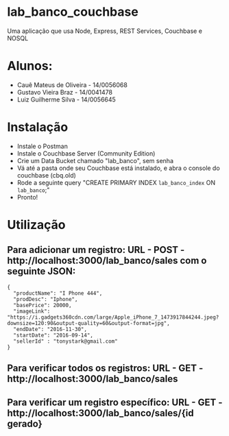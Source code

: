 # lab_banco_couchbase
Uma aplicação que usa Node, Express, REST Services, Couchbase e NOSQL

# Alunos:
* Cauê Mateus de Oliveira - 14/0056068
* Gustavo Vieira Braz - 14/0041478
* Luiz Guilherme Silva - 14/0056645

# Instalação
* Instale o Postman
* Instale o Couchbase Server (Community Edition)
* Crie um Data Bucket chamado "lab_banco", sem senha
* Vá até a pasta onde seu Couchbase está instalado, e abra o console do couchbase (cbq.old)
* Rode a seguinte query "CREATE PRIMARY INDEX `lab_banco_index` ON `lab_banco`;"
* Pronto!

# Utilização
## Para adicionar um registro: URL - POST - http://localhost:3000/lab_banco/sales com o seguinte JSON:
```
{
  "productName": "I Phone 444",
  "prodDesc": "Iphone",
  "basePrice": 20000,
  "imageLink": "https://i.gadgets360cdn.com/large/Apple_iPhone_7_1473917844244.jpeg?downsize=120:90&output-quality=60&output-format=jpg",
  "endDate": "2016-11-30",
  "startDate": "2016-09-14",
  "sellerId" : "tonystark@gmail.com"
}
```
## Para verificar todos os registros: URL - GET - http://localhost:3000/lab_banco/sales
## Para verificar um registro específico: URL - GET - http://localhost:3000/lab_banco/sales/{id gerado}
